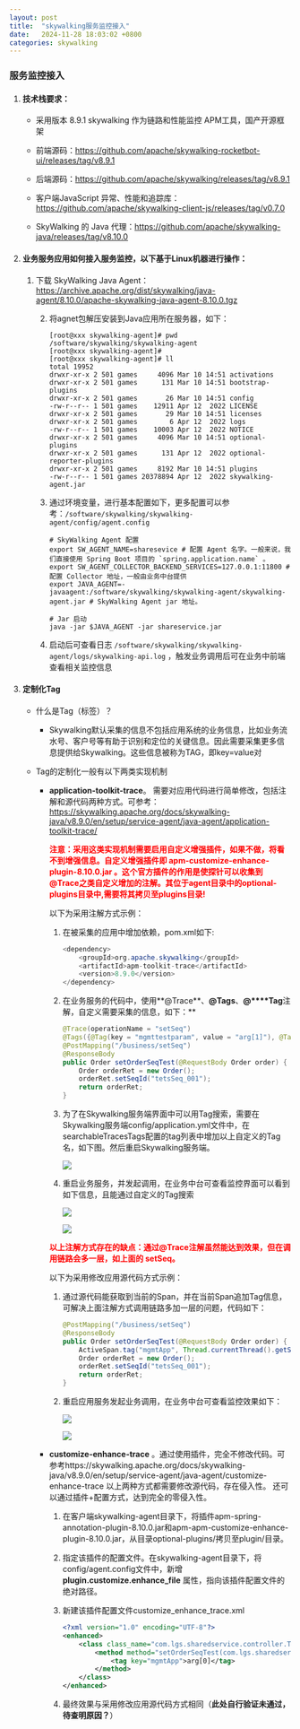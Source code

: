 ```yaml
---
layout: post
title:  "skywalking服务监控接入"
date:   2024-11-28 18:03:02 +0800
categories: skywalking
---
```


### 服务监控接入

1. ####  技术栈要求：

   * 采用版本 8.9.1 skywalking 作为链路和性能监控 APM工具，国产开源框架

   - 前端源码：https://github.com/apache/skywalking-rocketbot-ui/releases/tag/v8.9.1

   - 后端源码：https://github.com/apache/skywalking/releases/tag/v8.9.1

   - 客户端JavaScript 异常、性能和追踪库：https://github.com/apache/skywalking-client-js/releases/tag/v0.7.0

   - SkyWalking 的 Java 代理：https://github.com/apache/skywalking-java/releases/tag/v8.10.0

     

2. ####   业务服务应用如何接入服务监控，以下基于Linux机器进行操作：

   1. 下载 SkyWalking Java Agent：https://archive.apache.org/dist/skywalking/java-agent/8.10.0/apache-skywalking-java-agent-8.10.0.tgz


      2. 将agnet包解压安装到Java应用所在服务器，如下：

         ```shell
         [root@xxx skywalking-agent]# pwd
         /software/skywalking/skywalking-agent
         [root@xxx skywalking-agent]#
         [root@xxx skywalking-agent]# ll
         total 19952
         drwxr-xr-x 2 501 games     4096 Mar 10 14:51 activations
         drwxr-xr-x 2 501 games      131 Mar 10 14:51 bootstrap-plugins
         drwxr-xr-x 2 501 games       26 Mar 10 14:51 config
         -rw-r--r-- 1 501 games    12911 Apr 12  2022 LICENSE
         drwxr-xr-x 2 501 games       29 Mar 10 14:51 licenses
         drwxr-xr-x 2 501 games        6 Apr 12  2022 logs
         -rw-r--r-- 1 501 games    10003 Apr 12  2022 NOTICE
         drwxr-xr-x 2 501 games     4096 Mar 10 14:51 optional-plugins
         drwxr-xr-x 2 501 games      131 Apr 12  2022 optional-reporter-plugins
         drwxr-xr-x 2 501 games     8192 Mar 10 14:51 plugins
         -rw-r--r-- 1 501 games 20378894 Apr 12  2022 skywalking-agent.jar
         ```

         

      3. 通过环境变量，进行基本配置如下，更多配置可以参考：`/software/skywalking/skywalking-agent/config/agent.config`

         ```shell
         # SkyWalking Agent 配置
         export SW_AGENT_NAME=sharesevice # 配置 Agent 名字。一般来说，我们直接使用 Spring Boot 项目的 `spring.application.name` 。
         export SW_AGENT_COLLECTOR_BACKEND_SERVICES=127.0.0.1:11800 # 配置 Collector 地址，一般由业务中台提供
         export JAVA_AGENT=-javaagent:/software/skywalking/skywalking-agent/skywalking-agent.jar # SkyWalking Agent jar 地址。
         
         # Jar 启动
         java -jar $JAVA_AGENT -jar shareservice.jar
         ```

         

      4. 启动后可查看日志 `/software/skywalking/skywalking-agent/logs/skywalking-api.log` ，触发业务调用后可在业务中前端查看相关监控信息

   

3. ####  定制化Tag

   - 什么是Tag（标签）？

     -   Skywalking默认采集的信息不包括应用系统的业务信息，比如业务流水号、客户号等有助于识别和定位的关键信息。因此需要采集更多信息提供给Skywalking。这些信息被称为TAG，即key=value对

   - Tag的定制化一般有以下两类实现机制

     - **application-toolkit-trace**。 需要对应用代码进行简单修改，包括注解和源代码两种方式。可参考：https://skywalking.apache.org/docs/skywalking-java/v8.9.0/en/setup/service-agent/java-agent/application-toolkit-trace/

       <p style="color: red; font-weight: bold;">注意：采用这类实现机制需要启用自定义增强插件，如果不做，将看不到增强信息。自定义增强插件即 apm-customize-enhance-plugin-8.10.0.jar 。这个官方插件的作用是使探针可以收集到@Trace之类自定义增加的注解。其位于agent目录中的optional-plugins目录中,需要将其拷贝至plugins目录!</p>

         以下为采用注解方式示例：

       1. 在被采集的应用中增加依赖，pom.xml如下:

          ```java
          <dependency>
              <groupId>org.apache.skywalking</groupId>
              <artifactId>apm-toolkit-trace</artifactId>
              <version>8.9.0</version>
          </dependency>
          ```

          

       2. 在业务服务的代码中，使用**@Trace**、**@Tags**、**@****Tag**注解，自定义需要采集的信息，如下：**
     
          ```java
          @Trace(operationName = "setSeq")
          @Tags({@Tag(key = "mgmttestparam", value = "arg[1]"), @Tag(key = "mgmttestresult", value = "returnedObj")})
          @PostMapping("/business/setSeq")
          @ResponseBody
          public Order setOrderSeqTest(@RequestBody Order order) {
              Order orderRet = new Order();
              orderRet.setSeqId("tetsSeq_001");
              return orderRet;
          }
          ```

          

       3. 为了在Skywalking服务端界面中可以用Tag搜索，需要在Skywalking服务端config/application.yml文件中，在searchableTracesTags配置的tag列表中增加以上自定义的Tag名，如下图。然后重启Skywalking服务端。

          ![](bullet.png)

       4. 重启业务服务，并发起调用，在业务中台可查看监控界面可以看到如下信息，且能通过自定义的Tag搜索

          ![](../../../../assets/images/2024-11-28-skywalking服务监控接入/tag-2.png)

          ![](../../../../assets/images/2024-11-28-skywalking服务监控接入/tag-3.png)
     
       <p style="color: red; font-weight: bold;">以上注解方式存在的缺点：通过@Trace注解虽然能达到效果，但在调用链路会多一层，如上面的 setSeq。</p>
     
       以下为采用修改应用源代码方式示例：
     
       1. 通过源代码能获取到当前的Span，并在当前Span追加Tag信息，可解决上面注解方式调用链路多加一层的问题，代码如下：
          ```Java
          @PostMapping("/business/setSeq")
          @ResponseBody
          public Order setOrderSeqTest(@RequestBody Order order) {
              ActiveSpan.tag("mgmtApp", Thread.currentThread().getStackTrace()[2].getMethodName());
              Order orderRet = new Order();
              orderRet.setSeqId("tetsSeq_001");
              return orderRet;
          }
          ```
       2. 重启应用服务发起业务调用，在业务中台可查看监控效果如下：

          ![](../../../../assets/images/2024-11-28-skywalking服务监控接入/tag-4.png)

          ![](../../../../assets/images/2024-11-28-skywalking服务监控接入/tag-5.png)
     
       
     
     - **customize-enhance-trace** 。通过使用插件，完全不修改代码。可参考https://skywalking.apache.org/docs/skywalking-java/v8.9.0/en/setup/service-agent/java-agent/customize-enhance-trace 以上两种方式都需要修改源代码，存在侵入性。 还可以通过插件+配置方式，达到完全的零侵入性。
     
       1.  在客户端skywalking-agent目录下，将插件apm-spring-annotation-plugin-8.10.0.jar和apm-apm-customize-enhance-plugin-8.10.0.jar，从目录optional-plugins/拷贝至plugin/目录。
     
       2.  指定该插件的配置文件。在skywalking-agent目录下，将config/agent.config文件中，新增**plugin.customize.enhance_file** 属性，指向该插件配置文件的绝对路径。
     
       3. 新建该插件配置文件customize_enhance_trace.xml
     
          ```xml
          <?xml version="1.0" encoding="UTF-8"?>
          <enhanced>
              <class class_name="com.lgs.sharedservice.controller.TestController">
                  <method method="setOrderSeqTest(com.lgs.sharedservice.entity.Order)" operation_name="设置流水号测试接口" static="false">
                      <tag key="mgmtApp">arg[0]</tag>
                  </method>
              </class>
          </enhanced>
          ```
     
          
     
          
       
       4.  最终效果与采用修改应用源代码方式相同（**此处自行验证未通过，待查明原因？**）
